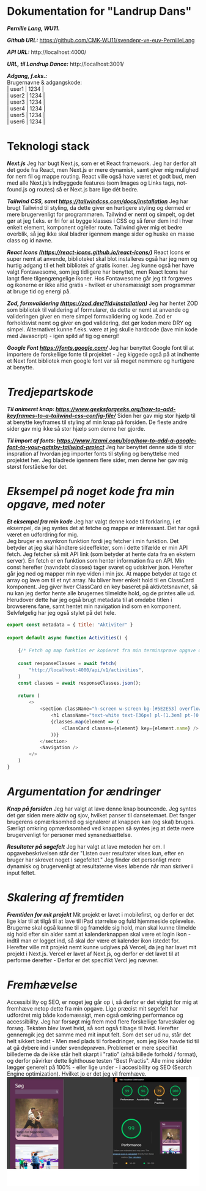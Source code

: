 # **Dokumentation for "Landrup Dans"**

***Pernille Lang, WU11.***

***Github URL:*** https://github.com/CMK-WU11/svendepr-ve-euv-PernilleLang 

***API URL:*** http://localhost:4000/

***URL, til Landrup Dance:*** http://localhost:3001/

***Adgang, f.eks.:***   
Brugernavne & adgangskode:  
    | user1 | 1234 |  
    | user2 | 1234 |  
    | user3 | 1234 |  
    | user4 | 1234 |  
    | user5 | 1234 |  
    | user6 | 1234 |


# **Teknologi stack**
 ***Next.js*** Jeg har bugt Next.js, som er et React framework. Jeg har derfor alt det gode fra React, men Next.js er mere dynamisk, samt giver mig mulighed for nem fil og mappe routing. React ville også have været et godt bud, men med alle Next.js’s indbyggede features (som Images og Links tags, not-found.js og routes) så er Next.js bare lige dét bedre.   

***Tailwind CSS, samt https://tailwindcss.com/docs/installation*** Jeg har brugt Tailwind til styling, da dette giver en hurtigere styling og dermed er mere brugervenligt for programmøren. Tailwind er nemt og simpelt, og det gør at jeg f.eks. er fri for at bygge klasses i CSS og så fører dem ind i hver enkelt element, komponent og/eller route. Tailwind giver mig et bedre overblik, så jeg ikke skal bladrer igennem mange sider og huske en masse class og id navne.  

***React Icons (https://react-icons.github.io/react-icons/)*** React Icons er super nemt at anvende, biblioteket skal blot installeres også har jeg nem og hurtig adgang til et helt bibliotek af gratis ikoner. Jeg kunne også her have valgt Fontawesome, som jeg tidligere har benyttet, men React Icons har langt flere tilgengængelige ikoner. Hos Fontawesome går jeg tit forgæves og ikonerne er ikke altid gratis - hvilket er uhensmæssigt som programmør at bruge tid og energi på. 

***Zod, formvalidering (https://zod.dev/?id=installation)*** Jeg har hentet ZOD som bibliotek til validering af formularer, da dette er nemt at anvende og valideringen giver en mere simpel formvalidering og kode. Zod er forholdsvist nemt og giver en god validering, det gør koden mere DRY og simpel. Alternativet kunne f.eks. være at jeg skulle hardcode (lave min kode med Javascript) - igen spild af tig og energi!

***Google Font https://fonts.google.com/*** Jeg har benyttet Google font til at importere de forskellige fonte til projektet - Jeg kiggede også på at indhente et Next font bibliotek men google font var så meget nemmere og hurtigere at benytte.
 

# ***Tredjepartskode*** 
***Til animeret knap: https://www.geeksforgeeks.org/how-to-add-keyframes-to-a-tailwind-css-config-file/*** Siden her gav mig stor hjælp til at benytte keyframes til styling af min knap på forsiden. De fleste andre sider gav mig ikke så stor hjælp som denne her gjorde. 

***Til import af fonts: https://www.itzami.com/blog/how-to-add-a-google-font-to-your-gatsby-tailwind-project*** Jeg har benyttet denne side til stor inspration af hvordan jeg importer fonts til styling og benyttelse med projektet her. Jeg bladrede igennem flere sider, men denne her gav mig størst forståelse for det.


# ***Eksempel på noget kode fra min opgave, med noter***

***Et eksempel fra min kode*** Jeg har valgt denne kode til forklaring, i et eksempel, da jeg syntes det at fetche og mappe er interessant. Det har også været en udfordring for mig.  
Jeg bruger en asynkron funktion fordi jeg fetcher i min funktion. Det betyder at jeg skal håndtere sideeffekter, som i dette tilfælde er min API fetch. Jeg fetcher så mit API link (som betyder at hente data fra en ekstern server). En fetch er en funktion som henter information fra en API. Min const herefter (navndøbt classes) tager svaret og udskriver json. Herefter går jeg ned og mapper min nye viden i min jsx. At mappe betyder at tage et array og lave om til et nyt array. 
Nu bliver hver enkelt hold til en ClassCard komponent. Jeg giver hver ClassCard en key baseret på aktivtetsnavnet, så nu kan jeg derfor hente alle brugernes tilmeldte hold, og de printes alle ud.
Herudover dette har jeg også brugt metadata til at omdøbe titlen i browserens fane, samt hentet min navigation ind som en komponent. Selvfølgelig har jeg også stylet på det hele.

```javascript
export const metadata = { title: "Aktiviter" }

export default async function Activities() {

    {/* Fetch og map funktion er kopieret fra min terminsprøve opgave og tilpasset */ }

    const responseClasses = await fetch(
        "http://localhost:4000/api/v1/activities",
    )
    const classes = await responseClasses.json();

    return (
        <>
            <section className="h-screen w-screen bg-[#5E2E53] overflow-x-scroll">
                <h1 className="text-white text-[36px] pl-[1.3em] pt-[0.5em]">Aktiviteter</h1>
                {classes.map(element => (
                    <ClassCard classes={element} key={element.name} />
                ))}
            </section>
            <Navigation />
        </>
    )
}
```


# ***Argumentation for ændringer***
***Knap på forsiden*** Jeg har valgt at lave denne knap bouncende. Jeg syntes det gør siden mere aktiv og sjov, hvilket panser til dansetemaet. Det fanger brugerens opmærksomhed og signalerer at knappen kan (og skal) bruges. Særligt omkring opmærksomhed ved knappen så syntes jeg at dette mere brugervenligt for personer med synsnedsættelse.

***Resultater på søgefelt*** Jeg har valgt at lave metoden her om. I opgavebeskrivelsen står der "Listen over resultater vises kun, efter en bruger har skrevet noget i søgefeltet." Jeg finder det personligt mere dynamisk og brugervenligt at resultaterne vises løbende når man skriver i input feltet.

# ***Skalering af fremtiden***
***Fremtiden for mit projekt*** Mit projekt er lavet i mobilefirst, og derfor er det lige klar til at tilgå til at lave til iPad størrelse og fuld hjemmeside oplevelse. Brugerne skal også kunne til og framelde sig hold, man skal kunne tilmelde sig hold efter sin alder samt at kalenderknappen skal være et login ikon - indtil man er logget ind, så skal der være et kalender ikon istedet for. Herefter ville mit projekt nemt kunne udgives på Vercel, da jeg har lavet mit projekt i Next.js. Vercel er lavet af Next.js, og derfor er det lavet til at performe derefter - Derfor er det specifikt Vercl jeg nævner.
  

# ***Fremhævelse***
Accessibility og SEO, er noget jeg går op i, så derfor er det vigtigt for mig at fremhæve netop dette fra min opgave.
Lige præcist mit søgefelt har udfordret mig både kodemæssigt, men også omkring performance og accessibility. Jeg har forsøgt mig frem med flere forskellige farveskaler og forsøg. Teksten blev lavet hvid, så sort også tilbage til hvid. Herefter gennemgik jeg det samme med mit input felt. Som det ser ud nu, står det helt sikkert bedst - Men med plads til forbedringer, som jeg ikke havde tid til at gå dybere ind i under svendeprøven. Problemet er mere specifikt billederne da de ikke står helt skarpt i "ratio" (altså billede forhold / format), og derfor påvirker dette lighthouse testen "Best Practis". Alle mine sidder lægger generelt på 100% - eller lige under - i accesibility og SEO (Search Engine optimization). Hvilket jo er det jeg vil fremhæve. 
<img src="./public/fremhaeve.jpg" style="width:1000px; height:auto;">